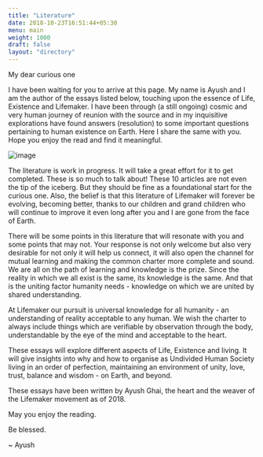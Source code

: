 ```yaml
---
title: "Literature"
date: 2018-10-23T16:51:44+05:30
menu: main 
weight: 1000
draft: false 
layout: "directory"
---
```


My dear curious one

I have been waiting for you to arrive at this page. My name is Ayush and I am the author of the essays listed below, touching upon the essence of Life, Existence and Lifemaker. I have been through (a still ongoing) cosmic and very human journey of reunion with the source and in my inquisitive explorations have found answers (resolution) to some important questions pertaining to human existence on Earth. Here I share the same with you. Hope you enjoy the read and find it meaningful.

![image](/images/ayush.jpg)

The literature is work in progress. It will take a great effort for it to get completed. These is so much to talk about! These 10 articles are not even the tip of the iceberg. But they should be fine as a foundational start for the curious one. Also, the belief is that this literature of Lifemaker will forever be evolving, becoming better, thanks to our children and grand children who will continue to improve it even long after you and I are gone from the face of Earth. 

There will be some points in this literature that will resonate with you and some points that may not. Your response is not only welcome but also very desirable for not only it will help us connect, it will also open the channel for mutual learning and making the common charter more complete and sound. We are all on the path of learning and knowledge is the prize. Since the reality in which we all exist is the same, its knowledge is the same. And that is the uniting factor humanity needs - knowledge on which we are united by shared understanding. 

At Lifemaker our pursuit is universal knowledge for all humanity - an understanding of reality acceptable to any human. We wish the charter to always include things which are verifiable by observation through the body, understandable by the eye of the mind and acceptable to the heart.

These essays will explore different aspects of Life, Existence and living. It will give insights into why and how to organise as Undivided Human Society living in an order of perfection, maintaining an environment of unity, love, trust, balance and wisdom - on Earth, and beyond. 

These essays have been written by Ayush Ghai, the heart and the weaver of the Lifemaker movement as of 2018.

May you enjoy the reading.

Be blessed.

~
Ayush
